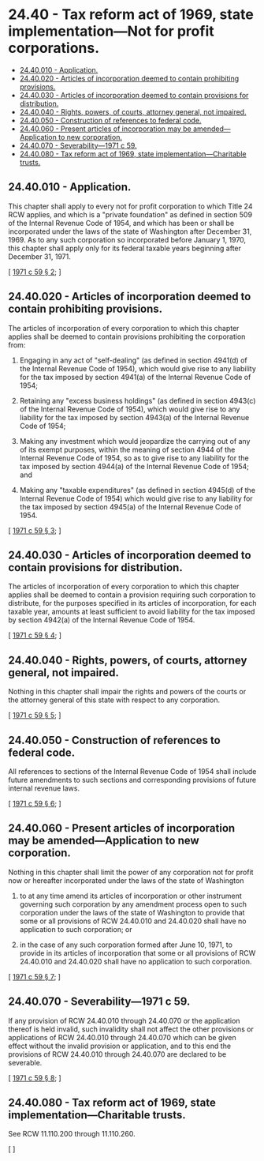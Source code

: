 # 24.40 - Tax reform act of 1969, state implementation—Not for profit corporations.
* [24.40.010 - Application.](#2440010---application)
* [24.40.020 - Articles of incorporation deemed to contain prohibiting provisions.](#2440020---articles-of-incorporation-deemed-to-contain-prohibiting-provisions)
* [24.40.030 - Articles of incorporation deemed to contain provisions for distribution.](#2440030---articles-of-incorporation-deemed-to-contain-provisions-for-distribution)
* [24.40.040 - Rights, powers, of courts, attorney general, not impaired.](#2440040---rights-powers-of-courts-attorney-general-not-impaired)
* [24.40.050 - Construction of references to federal code.](#2440050---construction-of-references-to-federal-code)
* [24.40.060 - Present articles of incorporation may be amended—Application to new corporation.](#2440060---present-articles-of-incorporation-may-be-amendedapplication-to-new-corporation)
* [24.40.070 - Severability—1971 c 59.](#2440070---severability1971-c-59)
* [24.40.080 - Tax reform act of 1969, state implementation—Charitable trusts.](#2440080---tax-reform-act-of-1969-state-implementationcharitable-trusts)
## 24.40.010 - Application.
This chapter shall apply to every not for profit corporation to which Title 24 RCW applies, and which is a "private foundation" as defined in section 509 of the Internal Revenue Code of 1954, and which has been or shall be incorporated under the laws of the state of Washington after December 31, 1969. As to any such corporation so incorporated before January 1, 1970, this chapter shall apply only for its federal taxable years beginning after December 31, 1971.

\[ [1971 c 59 § 2](http://leg.wa.gov/CodeReviser/documents/sessionlaw/1971c59.pdf?cite=1971%20c%2059%20§%202); \]

## 24.40.020 - Articles of incorporation deemed to contain prohibiting provisions.
The articles of incorporation of every corporation to which this chapter applies shall be deemed to contain provisions prohibiting the corporation from:

1. Engaging in any act of "self-dealing" (as defined in section 4941(d) of the Internal Revenue Code of 1954), which would give rise to any liability for the tax imposed by section 4941(a) of the Internal Revenue Code of 1954;

2. Retaining any "excess business holdings" (as defined in section 4943(c) of the Internal Revenue Code of 1954), which would give rise to any liability for the tax imposed by section 4943(a) of the Internal Revenue Code of 1954;

3. Making any investment which would jeopardize the carrying out of any of its exempt purposes, within the meaning of section 4944 of the Internal Revenue Code of 1954, so as to give rise to any liability for the tax imposed by section 4944(a) of the Internal Revenue Code of 1954; and

4. Making any "taxable expenditures" (as defined in section 4945(d) of the Internal Revenue Code of 1954) which would give rise to any liability for the tax imposed by section 4945(a) of the Internal Revenue Code of 1954.

\[ [1971 c 59 § 3](http://leg.wa.gov/CodeReviser/documents/sessionlaw/1971c59.pdf?cite=1971%20c%2059%20§%203); \]

## 24.40.030 - Articles of incorporation deemed to contain provisions for distribution.
The articles of incorporation of every corporation to which this chapter applies shall be deemed to contain a provision requiring such corporation to distribute, for the purposes specified in its articles of incorporation, for each taxable year, amounts at least sufficient to avoid liability for the tax imposed by section 4942(a) of the Internal Revenue Code of 1954.

\[ [1971 c 59 § 4](http://leg.wa.gov/CodeReviser/documents/sessionlaw/1971c59.pdf?cite=1971%20c%2059%20§%204); \]

## 24.40.040 - Rights, powers, of courts, attorney general, not impaired.
Nothing in this chapter shall impair the rights and powers of the courts or the attorney general of this state with respect to any corporation.

\[ [1971 c 59 § 5](http://leg.wa.gov/CodeReviser/documents/sessionlaw/1971c59.pdf?cite=1971%20c%2059%20§%205); \]

## 24.40.050 - Construction of references to federal code.
All references to sections of the Internal Revenue Code of 1954 shall include future amendments to such sections and corresponding provisions of future internal revenue laws.

\[ [1971 c 59 § 6](http://leg.wa.gov/CodeReviser/documents/sessionlaw/1971c59.pdf?cite=1971%20c%2059%20§%206); \]

## 24.40.060 - Present articles of incorporation may be amended—Application to new corporation.
Nothing in this chapter shall limit the power of any corporation not for profit now or hereafter incorporated under the laws of the state of Washington

1. to at any time amend its articles of incorporation or other instrument governing such corporation by any amendment process open to such corporation under the laws of the state of Washington to provide that some or all provisions of RCW 24.40.010 and 24.40.020 shall have no application to such corporation; or

2. in the case of any such corporation formed after June 10, 1971, to provide in its articles of incorporation that some or all provisions of RCW 24.40.010 and 24.40.020 shall have no application to such corporation.

\[ [1971 c 59 § 7](http://leg.wa.gov/CodeReviser/documents/sessionlaw/1971c59.pdf?cite=1971%20c%2059%20§%207); \]

## 24.40.070 - Severability—1971 c 59.
If any provision of RCW 24.40.010 through 24.40.070 or the application thereof is held invalid, such invalidity shall not affect the other provisions or applications of RCW 24.40.010 through 24.40.070 which can be given effect without the invalid provision or application, and to this end the provisions of RCW 24.40.010 through 24.40.070 are declared to be severable.

\[ [1971 c 59 § 8](http://leg.wa.gov/CodeReviser/documents/sessionlaw/1971c59.pdf?cite=1971%20c%2059%20§%208); \]

## 24.40.080 - Tax reform act of 1969, state implementation—Charitable trusts.
See RCW 11.110.200 through 11.110.260.

\[ \]

